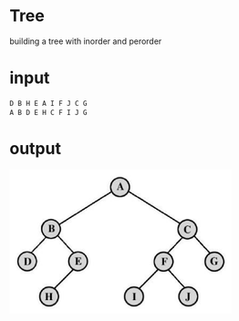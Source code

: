 # Tree
building a tree with inorder and perorder 

# input
```
D B H E A I F J C G
A B D E H C F I J G
```
# output

![output](https://github.com/snoou/Tree/blob/main/output.png?raw=true)
